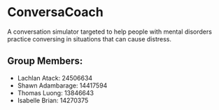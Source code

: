 # ConversaCoach

A conversation simulator targeted to help people with mental disorders practice conversing in situations that can cause distress.

## Group Members:
* Lachlan Atack: 24506634
* Shawn Adambarage: 14417594
* Thomas Luong: 13846643
* Isabelle Brian: 14270375
